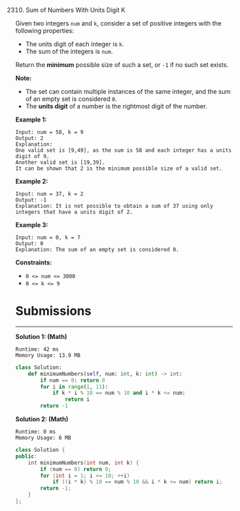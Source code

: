 2310. Sum of Numbers With Units Digit K

Given two integers `num` and `k`, consider a set of positive integers with the following properties:

* The units digit of each integer is `k`.
* The sum of the integers is `num`.

Return the **minimum** possible size of such a set, or `-1` if no such set exists.

**Note:**

* The set can contain multiple instances of the same integer, and the sum of an empty set is considered `0`.
* The **units digit** of a number is the rightmost digit of the number.
 

**Example 1:**
```
Input: num = 58, k = 9
Output: 2
Explanation:
One valid set is [9,49], as the sum is 58 and each integer has a units digit of 9.
Another valid set is [19,39].
It can be shown that 2 is the minimum possible size of a valid set.
```

**Example 2:**
```
Input: num = 37, k = 2
Output: -1
Explanation: It is not possible to obtain a sum of 37 using only integers that have a units digit of 2.
```

**Example 3:**
```
Input: num = 0, k = 7
Output: 0
Explanation: The sum of an empty set is considered 0.
```

**Constraints:**

* `0 <= num <= 3000`
* `0 <= k <= 9`

# Submissions
---
**Solution 1: (Math)**
```
Runtime: 42 ms
Memory Usage: 13.9 MB
```
```python
class Solution:
    def minimumNumbers(self, num: int, k: int) -> int:
        if num == 0: return 0
        for i in range(1, 11):
            if k * i % 10 == num % 10 and i * k <= num:
                return i
        return -1
```

**Solution 2: (Math)**
```
Runtime: 0 ms
Memory Usage: 6 MB
```
```c++
class Solution {
public:
    int minimumNumbers(int num, int k) {
        if (num == 0) return 0;
        for (int i = 1; i <= 10; ++i)
            if ((i * k) % 10 == num % 10 && i * k <= num) return i;
        return -1;
    }
};
```
